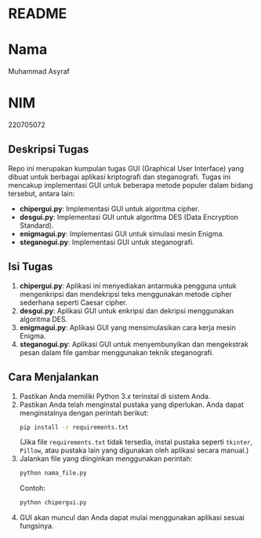 # README

# Nama

Muhammad Asyraf

# NIM

220705072

## Deskripsi Tugas

Repo ini merupakan kumpulan tugas GUI (Graphical User Interface) yang dibuat untuk berbagai aplikasi kriptografi dan steganografi. Tugas ini mencakup implementasi GUI untuk beberapa metode populer dalam bidang tersebut, antara lain:

- **chipergui.py**: Implementasi GUI untuk algoritma cipher.
- **desgui.py**: Implementasi GUI untuk algoritma DES (Data Encryption Standard).
- **enigmagui.py**: Implementasi GUI untuk simulasi mesin Enigma.
- **steganogui.py**: Implementasi GUI untuk steganografi.

## Isi Tugas

1. **chipergui.py**: Aplikasi ini menyediakan antarmuka pengguna untuk mengenkripsi dan mendekripsi teks menggunakan metode cipher sederhana seperti Caesar cipher.
2. **desgui.py**: Aplikasi GUI untuk enkripsi dan dekripsi menggunakan algoritma DES.
3. **enigmagui.py**: Aplikasi GUI yang mensimulasikan cara kerja mesin Enigma.
4. **steganogui.py**: Aplikasi GUI untuk menyembunyikan dan mengekstrak pesan dalam file gambar menggunakan teknik steganografi.

## Cara Menjalankan

1. Pastikan Anda memiliki Python 3.x terinstal di sistem Anda.
2. Pastikan Anda telah menginstal pustaka yang diperlukan. Anda dapat menginstalnya dengan perintah berikut:
   ```bash
   pip install -r requirements.txt
   ```
   (Jika file `requirements.txt` tidak tersedia, instal pustaka seperti `tkinter`, `Pillow`, atau pustaka lain yang digunakan oleh aplikasi secara manual.)
3. Jalankan file yang diinginkan menggunakan perintah:
   ```bash
   python nama_file.py
   ```
   Contoh:
   ```bash
   python chipergui.py
   ```
4. GUI akan muncul dan Anda dapat mulai menggunakan aplikasi sesuai fungsinya.
